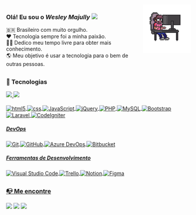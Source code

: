 <div>
  <img align="right" src="https://raw.githubusercontent.com/majully/majully/main/code-dev.gif" width="26%"/>
</div>

### Olá! Eu sou o ***Wesley Majully*** <img src="https://raw.githubusercontent.com/kaueMarques/kaueMarques/master/hi.gif" width="30px">

🇧🇷 Brasileiro com muito orgulho.<br/>
❤️ Tecnologia sempre foi a minha paixão.<br/>
👨‍💻 Dedico meu tempo livre para obter mais conhecimento.<br/>
🌎 Meu objetivo é usar a tecnologia para o bem de outras pessoas.

<h2></h2>

**<h3>🚀 Tecnologias</h3>**

<div>
  <a href="https://github.com/majully">
  <img height="180em" src="https://github-readme-stats.vercel.app/api?username=majully&show_icons=true&theme=dark&include_all_commits=true&count_private=true"/>
  <img height="180em" src="https://github-readme-stats.vercel.app/api/top-langs/?username=majully&layout=compact&langs_count=7&theme=dark"/>
</div>

<br/>

<div style="display: inline_block">
  <img align="center" alt="html5" src="https://img.shields.io/badge/HTML5-E56027?style=for-the-badge&logo=html5&logoColor=white" />
  <img align="center" alt="css" src="https://img.shields.io/badge/CSS3-1572B6?style=for-the-badge&logo=css3&logoColor=white" />
  <img align="center" alt="JavaScript" src="https://img.shields.io/badge/JavaScript-F7DF1E?style=for-the-badge&logo=javascript&logoColor=black" />
  <img align="center" alt="jQuery" src="https://img.shields.io/badge/jQuery-0769AD?style=for-the-badge&logo=jquery&logoColor=white" />
  <img align="center" alt="PHP" src="https://img.shields.io/badge/PHP-777BB4?style=for-the-badge&logo=php&logoColor=white" />
  <img align="center" alt="MySQL" src="https://img.shields.io/badge/MySQL-214C66?style=for-the-badge&logo=mysql&logoColor=white" />
  <img align="center" alt="Bootstrap" src="https://img.shields.io/badge/Bootstrap-563D7C?style=for-the-badge&logo=bootstrap&logoColor=white" />
  <img align="center" alt="Laravel" src="https://img.shields.io/badge/Laravel-FF2D20?style=for-the-badge&logo=laravel&logoColor=white" />
  <img align="center" alt="CodeIgniter" src="https://img.shields.io/badge/CodeIgniter-EE4324?style=for-the-badge&logo=codeIgniter&logoColor=white" />
</div>

<h5>DevOps</h5>
<div style="display: inline_block">
  <img align="center" alt="Git" src="https://img.shields.io/badge/Git-E84D31?style=for-the-badge&logo=git&logoColor=white" />
  <img align="center" alt="GitHub" src="https://img.shields.io/badge/GitHub-1B1F23?style=for-the-badge&logo=github&logoColor=white" />
  <img align="center" alt="Azure DevOps" src="https://img.shields.io/badge/Azure DevOps-0072C9?style=for-the-badge&logo=microsoft-azure&logoColor=white" />
  <img align="center" alt="Bitbucket" src="https://img.shields.io/badge/Bitbucket-330F63?style=for-the-badge&logo=bitbucket&logoColor=white" />
</div>

<h5>Ferramentas de Desenvolvimento</h5>
<div style="display: inline_block">
  <img align="center" alt="Visual Studio Code" src="https://img.shields.io/badge/-Visual%20Studio%20Code-333333?style=for-the-badge&logo=visual-studio-code&logoColor=007ACC" />
  <img align="center" alt="Trello" src="https://img.shields.io/badge/-Trello-333333?style=for-the-badge&logo=Trello&logoColor=007ACC" />
  <img align="center" alt="Notion" src="https://img.shields.io/badge/-Notion-333333?style=for-the-badge&logo=Notion&logoColor=007ACC" />
  <img align="center" alt="Figma" src="https://img.shields.io/badge/-Figma-333333?style=for-the-badge&logo=Figma&logoColor=007ACC" />
</div>

<h2></h2>

**<h3>📭 Me encontre</h3>**

<div> 
  <a href = "mailto:wesleymajully@hotmail.com"><img src="https://img.shields.io/badge/Microsoft_Outlook-0078D4?style=for-the-badge&logo=microsoft-outlook&logoColor=white" target="_blank"></a>
  <a href="https://www.linkedin.com/in/wesleymajully/" target="_blank"><img src="https://img.shields.io/badge/-LinkedIn-%230077B5?style=for-the-badge&logo=linkedin&logoColor=white" target="_blank"></a>
  <a href="https://www.instagram.com/majully/" target="_blank"><img src="https://img.shields.io/badge/-Instagram-b5179e?style=for-the-badge&logo=instagram&logoColor=white" target="_blank"></a>
</div>
